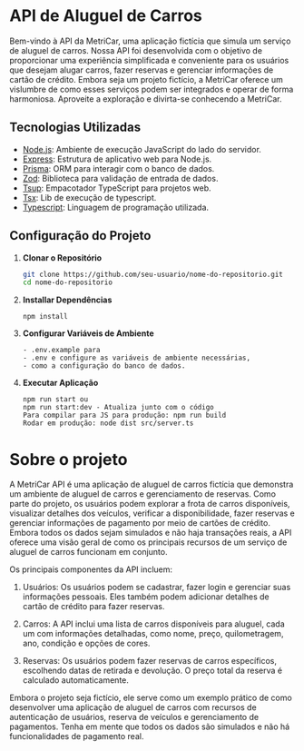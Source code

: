 # API de Aluguel de Carros

Bem-vindo à API da MetriCar, uma aplicação fictícia que simula um serviço de aluguel de carros. Nossa API foi desenvolvida com o objetivo de proporcionar uma experiência simplificada e conveniente para os usuários que desejam alugar carros, fazer reservas e gerenciar informações de cartão de crédito. Embora seja um projeto fictício, a MetriCar oferece um vislumbre de como esses serviços podem ser integrados e operar de forma harmoniosa. Aproveite a exploração e divirta-se conhecendo a MetriCar.

## Tecnologias Utilizadas

- [Node.js](https://nodejs.org/): Ambiente de execução JavaScript do lado do servidor.
- [Express](https://expressjs.com/): Estrutura de aplicativo web para Node.js.
- [Prisma](https://prisma.io/): ORM para interagir com o banco de dados.
- [Zod](https://github.com/colinhacks/zod): Biblioteca para validação de entrada de dados.
- [Tsup](https://github.com/TehShrike/tsup): Empacotador TypeScript para projetos web.
- [Tsx](https://github.com/esbuild-kit/tsx): Lib de execução de typescript.
- [Typescript](https://www.typescriptlang.org/): Linguagem de programação utilizada.

## Configuração do Projeto

1. **Clonar o Repositório**
   ```bash
   git clone https://github.com/seu-usuario/nome-do-repositorio.git
   cd nome-do-repositorio

2. **Installar Dependências**
    ```npm install
    npm install

3. **Configurar Variáveis de Ambiente**
   ```enomeie o arquivo 
   - .env.example para
   - .env e configure as variáveis de ambiente necessárias,
   - como a configuração do banco de dados.

4. **Executar Aplicação**
   ```Como rodar a Aplicação
   npm run start ou
   npm run start:dev - Atualiza junto com o código
   Para compilar para JS para produção: npm run build
   Rodar em produção: node dist src/server.ts
   
#  Sobre o projeto

A MetriCar API é uma aplicação de aluguel de carros fictícia que demonstra um ambiente de aluguel de carros e gerenciamento de reservas. Como parte do projeto, os usuários podem explorar a frota de carros disponíveis, visualizar detalhes dos veículos, verificar a disponibilidade, fazer reservas e gerenciar informações de pagamento por meio de cartões de crédito. Embora todos os dados sejam simulados e não haja transações reais, a API oferece uma visão geral de como os principais recursos de um serviço de aluguel de carros funcionam em conjunto.

Os principais componentes da API incluem:

1. Usuários: Os usuários podem se cadastrar, fazer login e gerenciar suas informações pessoais.
Eles também podem adicionar detalhes de cartão de crédito para fazer reservas.

2. Carros: A API inclui uma lista de carros disponíveis para aluguel,
cada um com informações detalhadas, como nome, preço, quilometragem,
ano, condição e opções de cores.

3. Reservas: Os usuários podem fazer reservas de carros específicos,
escolhendo datas de retirada e devolução. O preço total da reserva é
calculado automaticamente.

Embora o projeto seja fictício, ele serve como um exemplo prático de como desenvolver uma aplicação de
aluguel de carros com recursos de autenticação de usuários,
reserva de veículos e gerenciamento de pagamentos. Tenha em mente que todos os
dados são simulados e não há funcionalidades de pagamento real.
